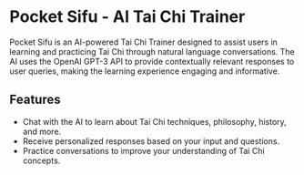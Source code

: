 # Pocket Sifu - AI Tai Chi Trainer

Pocket Sifu is an AI-powered Tai Chi Trainer designed to assist users in learning and practicing Tai Chi through natural language conversations. The AI uses the OpenAI GPT-3 API to provide contextually relevant responses to user queries, making the learning experience engaging and informative.

## Features

- Chat with the AI to learn about Tai Chi techniques, philosophy, history, and more.
- Receive personalized responses based on your input and questions.
- Practice conversations to improve your understanding of Tai Chi concepts.
